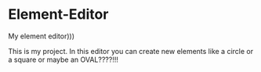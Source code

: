 # Element-Editor
My element editor)))

This is my project.
In this editor you can create new elements like a circle
or a square or maybe an OVAL????!!! 
